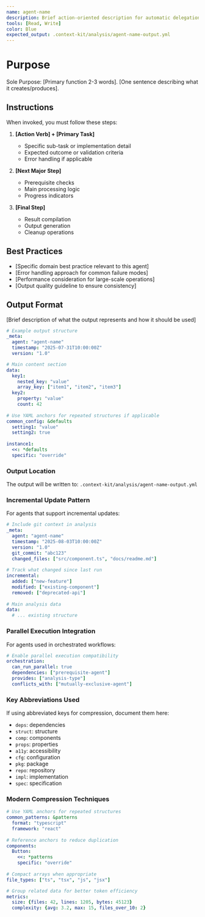 ```yaml
---
name: agent-name
description: Brief action-oriented description for automatic delegation
tools: [Read, Write]
color: Blue
expected_output: .context-kit/analysis/agent-name-output.yml
---
```


# Purpose

Sole Purpose: [Primary function 2-3 words]. [One sentence describing what it creates/produces].

## Instructions

When invoked, you must follow these steps:

1. **[Action Verb] + [Primary Task]**
   - Specific sub-task or implementation detail
   - Expected outcome or validation criteria
   - Error handling if applicable

2. **[Next Major Step]**
   - Prerequisite checks
   - Main processing logic
   - Progress indicators

3. **[Final Step]**
   - Result compilation
   - Output generation
   - Cleanup operations

## Best Practices

* [Specific domain best practice relevant to this agent]
* [Error handling approach for common failure modes]
* [Performance consideration for large-scale operations]
* [Output quality guideline to ensure consistency]

## Output Format

[Brief description of what the output represents and how it should be used]

```yaml
# Example output structure
_meta:
  agent: "agent-name"
  timestamp: "2025-07-31T10:00:00Z"
  version: "1.0"

# Main content section
data:
  key1:
    nested_key: "value"
    array_key: ["item1", "item2", "item3"]
  key2:
    property: "value"
    count: 42
    
# Use YAML anchors for repeated structures if applicable
common_config: &defaults
  setting1: "value"
  setting2: true
  
instance1:
  <<: *defaults
  specific: "override"
```

### Output Location

The output will be written to: `.context-kit/analysis/agent-name-output.yml`

### Incremental Update Pattern

For agents that support incremental updates:

```yaml
# Include git context in analysis
_meta:
  agent: "agent-name"
  timestamp: "2025-08-03T10:00:00Z"
  version: "1.0"
  git_commit: "abc123"
  changed_files: ["src/component.ts", "docs/readme.md"]
  
# Track what changed since last run
incremental:
  added: ["new-feature"]
  modified: ["existing-component"]
  removed: ["deprecated-api"]
  
# Main analysis data
data:
  # ... existing structure
```

### Parallel Execution Integration

For agents used in orchestrated workflows:

```yaml
# Enable parallel execution compatibility
orchestration:
  can_run_parallel: true
  dependencies: ["prerequisite-agent"]
  provides: ["analysis-type"]
  conflicts_with: ["mutually-exclusive-agent"]
```

### Key Abbreviations Used

If using abbreviated keys for compression, document them here:
- `deps`: dependencies
- `struct`: structure  
- `comp`: components
- `props`: properties
- `a11y`: accessibility
- `cfg`: configuration
- `pkg`: package
- `repo`: repository
- `impl`: implementation
- `spec`: specification

### Modern Compression Techniques

```yaml
# Use YAML anchors for repeated structures
common_patterns: &patterns
  format: "typescript"
  framework: "react"
  
# Reference anchors to reduce duplication
components:
  Button:
    <<: *patterns
    specific: "override"
    
# Compact arrays when appropriate
file_types: ["ts", "tsx", "js", "jsx"]

# Group related data for better token efficiency
metrics:
  size: {files: 42, lines: 1205, bytes: 45123}
  complexity: {avg: 3.2, max: 15, files_over_10: 2}
```